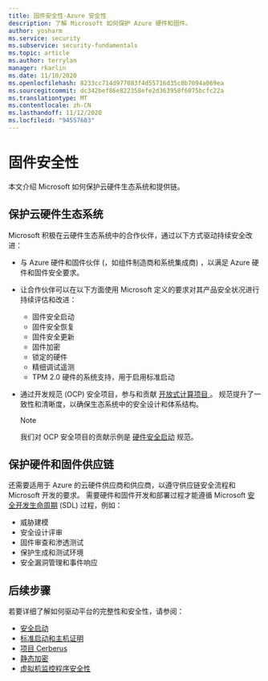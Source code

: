 ```yaml
---
title: 固件安全性-Azure 安全性
description: 了解 Microsoft 如何保护 Azure 硬件和固件。
author: yosharm
ms.service: security
ms.subservice: security-fundamentals
ms.topic: article
ms.author: terrylan
manager: rkarlin
ms.date: 11/10/2020
ms.openlocfilehash: 8233cc714d977083f4d55716d35c0b7094a069ea
ms.sourcegitcommit: dc342bef86e822358efe2d363958f6075bcfc22a
ms.translationtype: MT
ms.contentlocale: zh-CN
ms.lasthandoff: 11/12/2020
ms.locfileid: "94557603"
---
```

# <a name="firmware-security"></a>固件安全性
本文介绍 Microsoft 如何保护云硬件生态系统和提供链。

## <a name="securing-the-cloud-hardware-ecosystem"></a>保护云硬件生态系统
Microsoft 积极在云硬件生态系统中的合作伙伴，通过以下方式驱动持续安全改进：

- 与 Azure 硬件和固件伙伴 (，如组件制造商和系统集成商) ，以满足 Azure 硬件和固件安全要求。

- 让合作伙伴可以在以下方面使用 Microsoft 定义的要求对其产品安全状况进行持续评估和改进：

  - 固件安全启动
  - 固件安全恢复
  - 固件安全更新
  - 固件加密
  - 锁定的硬件
  - 精细调试遥测
  - TPM 2.0 硬件的系统支持，用于启用标准启动

- 通过开发规范 (OCP) 安全项目，参与和贡献 [开放式计算项目 ](https://www.opencompute.org/wiki/Security) 。 规范提升了一致性和清晰度，以确保生态系统中的安全设计和体系结构。

   > [!NOTE]
   > 我们对 OCP 安全项目的贡献示例是 [硬件安全启动](https://docs.google.com/document/d/1Se1Dd-raIZhl_xV3MnECeuu_I0nF-keg4kqXyK4k4Wc/edit#heading=h.5z2d7x9gbhk0) 规范。

## <a name="securing-hardware-and-firmware-supply-chains"></a>保护硬件和固件供应链
还需要适用于 Azure 的云硬件供应商和供应商，以遵守供应链安全流程和 Microsoft 开发的要求。 需要硬件和固件开发和部署过程才能遵循 Microsoft [安全开发生命周期](https://www.microsoft.com/securityengineering/sdl) (SDL) 过程，例如：

- 威胁建模
- 安全设计评审
- 固件审查和渗透测试
- 保护生成和测试环境
- 安全漏洞管理和事件响应

## <a name="next-steps"></a>后续步骤
若要详细了解如何驱动平台的完整性和安全性，请参阅：

- [安全启动](secure-boot.md)
- [标准启动和主机证明](measured-boot-host-attestation.md)
- [项目 Cerberus](project-cerberus.md)
- [静态加密](encryption-atrest.md)
- [虚拟机监控程序安全性](hypervisor.md)